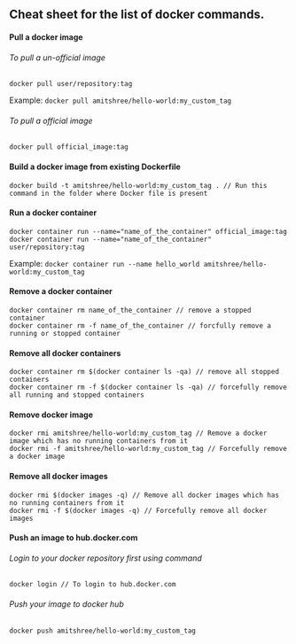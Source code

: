## Cheat sheet for the list of docker commands.

#### Pull a docker image
    
###### To pull a un-official image
````
docker pull user/repository:tag

````
Example: ````docker pull amitshree/hello-world:my_custom_tag````

###### To pull a official image
````
docker pull official_image:tag
````

#### Build a docker image from existing Dockerfile
````
docker build -t amitshree/hello-world:my_custom_tag . // Run this command in the folder where Docker file is present
````

#### Run a docker container

````
docker container run --name="name_of_the_container" official_image:tag
docker container run --name="name_of_the_container" user/repository:tag
````
Example: ````docker container run --name hello_world amitshree/hello-world:my_custom_tag````

#### Remove a docker container
````
docker container rm name_of_the_container // remove a stopped container
docker container rm -f name_of_the_container // forcfully remove a running or stopped container
````

#### Remove all docker containers
````
docker container rm $(docker container ls -qa) // remove all stopped containers
docker container rm -f $(docker container ls -qa) // forcefully remove all running and stopped containers
````

#### Remove docker image
````
docker rmi amitshree/hello-world:my_custom_tag // Remove a docker image which has no running containers from it
docker rmi -f amitshree/hello-world:my_custom_tag // Forcefully remove a docker image

````

#### Remove all docker images
````
docker rmi $(docker images -q) // Remove all docker images which has no running containers from it
docker rmi -f $(docker images -q) // Forcefully remove all docker images

````

#### Push an image to hub.docker.com 

###### Login to your docker repository first using command
````
docker login // To login to hub.docker.com
````

###### Push your image to docker hub
````
docker push amitshree/hello-world:my_custom_tag
````